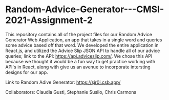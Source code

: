 # Random-Advice-Generator---CMSI-2021-Assignment-2

This repository contains all of the project files for our Random Advice Generator Web Application, an app that takes in a single word and queries some advice based off that word. We developed the entire application in React.js, and utilized the Advice Slip JSON API to handle all of our advice queries; link to the API: https://api.adviceslip.com/. We chose this API because we thought it would be a fun way to get practice working with API's in React, along with give us an avenue to incorporate intersting designs for our app.

Link to Random Adive Generator: https://sjr0i.csb.app/

Collaborators: Claudia Gusti, Stephanie Susilo, Chris Carmona
